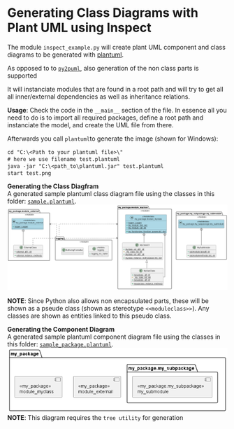 # Generating Class Diagrams with Plant UML using Inspect

The module `inspect_example.py` will create plant UML component and class diagrams to be generated with [plantuml](https://plantuml.com/en).

As opposed to to [`py2puml`](https://github.com/lucsorel/py2puml), also generation of the non class parts is supported

It will instanciate modules that are found in a root path and will try to get all all inner/external dependencies as well as inheritance relations.

**Usage**: Check the code in the `__main__` section of the file. In essence all you need to do is to import all required packages, define a root path and instanciate the model, and create the UML file from there.  

Afterwards you call `plantuml`to generate the image (shown for Windows):

```
cd "C:\<Path to your plantuml file>\"
# here we use filename test.plantuml
java -jar "C:\<path_to\plantuml.jar" test.plantuml
start test.png
```

**Generating the Class Diagfram**  
A generated sample plantuml class diagram file using the classes in this folder: [`sample.plantuml`](artifacts/sample.plantuml).  
![sample uml class diagram](artifacts/sample.png)

**NOTE**: Since Python also allows non encapsulated parts, these will be shown as a pseude class (shown as stereotype `<<moduleclass>>`). Any classes are shown as entities linked to this pseudo class.

**Generating the Component Diagram**  
A generated sample plantuml component diagram file using the classes in this folder: [`sample_package.plantuml`](artifacts/sample.plantuml).  
![sample uml component diagram ](artifacts/sample_package.png)
**NOTE**: This diagram requires the `tree utility` for generation